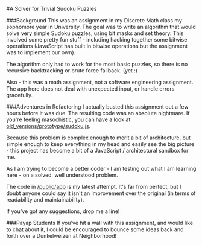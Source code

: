 #A Solver for Trivial Sudoku Puzzles

###Background
This was an assignment in my Discrete Math class my sophomore year in University. The goal was to write an algorithm that would solve very simple Sudoku puzzles, using bit masks and set theory. This involved some pretty fun stuff - including hacking together some bitwise operations (JavaScript has built in bitwise operations but the assignment was to implement our own).

The algorithm only had to work for the most basic puzzles, so there is no recursive backtracking or brute force fallback. (yet :)

Also - this was a math assignment, not a software engineering assignment. The app here does not deal with unexpected input, or handle errors gracefully. 

###Adventures in Refactoring
I actually busted this assignment out a few hours before it was due. The resulting code was an absolute nightmare. If you're feeling masochistic, you can have a look at [old_versions/prototype/sudoku.js](https://github.com/sanukcode/sudoku-solver/blob/master/old_versions/prototype/sudoku.js).

Because this problem is complex enough to merit a bit of architecture, but simple enough to keep everything in my head and easily see the big picture - this project has become a bit of a JavaScript / architectural sandbox for me. 

As I am trying to become a better coder - I am testing out what I am learning here - on a solved, well understood problem. 

The code in [/public/app](https://github.com/sanukcode/sudoku-solver/tree/master/public/app) is my latest attempt. It's far from perfect, but I doubt anyone could say it isn't an improvement over the original (in terms of readability and maintainability). 

If you've got any suggestions, drop me a line! 

###Payap Students
If you've hit a wall with this assignment, and would like to chat about it, I could be encouraged to bounce some ideas back and forth over a Dunkelweizen at Neighborhood!
